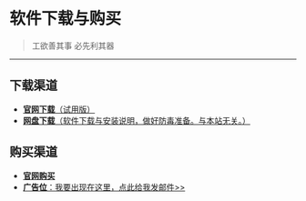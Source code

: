 # 软件下载与购买
> 工欲善其事 必先利其器

---

## 下载渠道
* [**官网下载**（试用版）](http://www.wolfram.com/mathematica/pricing/)
* [**网盘下载**（软件下载与安装说明，做好防毒准备。与本站无关。）](https://tiebamma.github.io/InstallTutorial/)

## 购买渠道
* [**官网购买**](http://www.wolfram.com/mathematica/pricing/)
* [**广告位**：我要出现在这里，点此给我发邮件&#62;&#62;](mailto:lixuan159@gmail.com?cc=fanxingyoumeng@163.com&amp;subject=来自主页访客的邮件&amp;body=%0a--%0a请在这儿留下您的个人信息及联系方式%20^_^%20 "向我发邮件要求添加您的链接")
